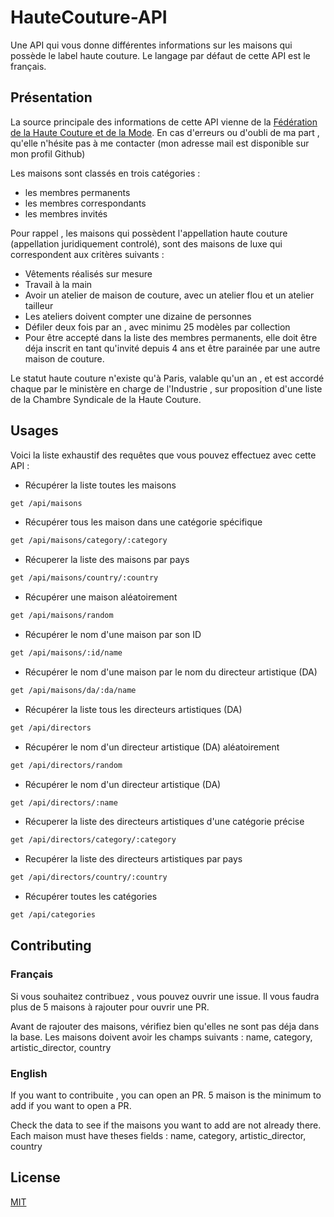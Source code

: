 # HauteCouture-API

Une API qui vous donne différentes informations sur les maisons qui possède le label haute couture. Le langage par défaut de cette API est le français.

## Présentation

La source principale des informations de cette API vienne de la [Fédération de la Haute Couture et de la Mode](https://www.fhcm.paris/fr). En cas d'erreurs ou d'oubli de ma part , qu'elle n'hésite pas à me contacter (mon adresse mail est disponible sur mon profil Github)

Les maisons sont classés en trois catégories :

- les membres permanents
- les membres correspondants
- les membres invités

Pour rappel , les maisons qui possèdent l'appellation haute couture (appellation juridiquement controlé), sont des maisons de luxe qui correspondent aux critères suivants :

- Vêtements réalisés sur mesure
- Travail à la main
- Avoir un atelier de maison de couture, avec un atelier flou et un atelier tailleur
- Les ateliers doivent compter une dizaine de personnes
- Défiler deux fois par an , avec minimu 25 modèles par collection
- Pour être accepté dans la liste des membres permanents, elle doit être déja inscrit en tant qu'invité depuis 4 ans et être parainée par une autre maison de couture.

Le statut haute couture n'existe qu'à Paris, valable qu'un an , et est accordé chaque par le ministère en charge de l'Industrie , sur proposition d'une liste de la Chambre Syndicale de la Haute Couture.

## Usages

Voici la liste exhaustif des requêtes que vous pouvez effectuez avec cette API :

- Récupérer la liste toutes les maisons

```bash
get /api/maisons
```

- Récupérer tous les maison dans une catégorie spécifique

```bash
get /api/maisons/category/:category
```

- Récuperer la liste des maisons par pays

```bash
get /api/maisons/country/:country
```

- Récupérer une maison aléatoirement

```bash
get /api/maisons/random
```

- Récupérer le nom d'une maison par son ID

```bash
get /api/maisons/:id/name
```

- Récupérer le nom d'une maison par le nom du directeur artistique (DA)

```bash
get /api/maisons/da/:da/name
```

- Récupérer la liste tous les directeurs artistiques (DA)

```bash
get /api/directors
```

- Récupérer le nom d'un directeur artistique (DA) aléatoirement

```bash
get /api/directors/random
```

- Récupérer le nom d'un directeur artistique (DA)

```bash
get /api/directors/:name
```

- Récuperer la liste des directeurs artistiques d'une catégorie précise

```bash
get /api/directors/category/:category
```

- Recupérer la liste des directeurs artistiques par pays

```bash
get /api/directors/country/:country
```

- Récupérer toutes les catégories

```bash
get /api/categories
```

## Contributing

### Français

Si vous souhaitez contribuez , vous pouvez ouvrir une issue. Il vous faudra plus de 5 maisons à rajouter pour ouvrir une PR.

Avant de rajouter des maisons, vérifiez bien qu'elles ne sont pas déja dans la base.
Les maisons doivent avoir les champs suivants : name, category, artistic_director, country

### English

If you want to contribuite , you can open an PR. 5 maison is the minimum to add if you want to open a PR.

Check the data to see if the maisons you want to add are not already there.
Each maison must have theses fields :
name, category, artistic_director, country

## License

[MIT](https://choosealicense.com/licenses/mit/)
